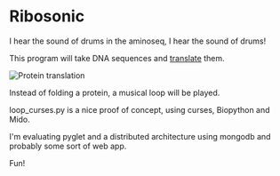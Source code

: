 Ribosonic
==============

I hear the sound of drums in the aminoseq, I hear the sound of drums!

This program will take DNA sequences and [translate](https://en.wikipedia.org/wiki/DNA_codon_table) them.

![Protein translation](https://upload.wikimedia.org/wikipedia/commons/9/94/Protein_translation.gif)

Instead of folding a protein, a musical loop will be played.

loop_curses.py is a nice proof of concept, using curses, Biopython and Mido.

I'm evaluating pyglet and a distributed architecture using mongodb and probably some sort of web app.

Fun!
